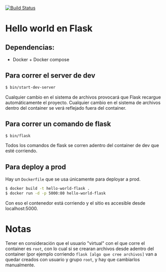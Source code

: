 [![Build Status](https://travis-ci.com/taller2fiuba/hello-world-flask.svg?branch=master)](https://travis-ci.com/taller2fiuba/hello-world-flask)
# Hello world en Flask

## Dependencias:
- Docker + Docker compose

## Para correr el server de dev
```bash
$ bin/start-dev-server
```
Cualquier cambio en el sistema de archivos provocará que Flask recargue automáticamente el proyecto. Cualquier cambio en el sistema de archivos dentro del container se verá reflejado fuera del container.

## Para correr un comando de flask
```bash
$ bin/flask
```

Todos los comandos de flask se corren adentro del container de dev que esté corriendo.

## Para deploy a prod
Hay un `Dockerfile` que se usa únicamente para deployar a prod.
```bash
$ docker build -t hello-world-flask .
$ docker run -d -p 5000:80 hello-world-flask
```

Con eso el contenedor está corriendo y el sitio es accesible desde localhost:5000.

# Notas
Tener en consideración que el usuario "virtual" con el que corre el container es `root`, con lo cual si se crearan archivos desde adentro del container (por ejemplo corriendo `flask [algo que cree archivos]` van a quedar creados con usuario y grupo `root`, y hay que cambiarlos manualmente.
